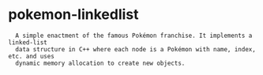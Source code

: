 # pokemon-linkedlist


      A simple enactment of the famous Pokémon franchise. It implements a linked-list 
      data structure in C++ where each node is a Pokémon with name, index, etc. and uses 
      dynamic memory allocation to create new objects. 
